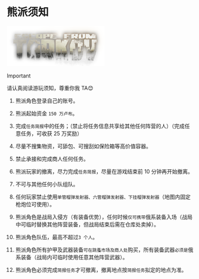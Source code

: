 # 熊派须知
![imgs](/src/imgs/eft-logo-1.png)
> [!IMPORTANT]
> 请认真阅读游玩须知，尊重你我 TA😊

1. 熊派角色登录自己的账号。

2. 熊派起始资金 `150 万卢布`。

3. 完成`任务简报`中的任务；（禁止将任务信息共享给其他任何阵营的人）（完成任意任务，可收获 25 万奖励）

4. 尽量不搜集物资，可舔包、可搜刮如保险箱等高价值容器。

5. 禁止承接和完成商人任何任务。

6. 熊派玩家的撤离，尽力完成`任务简报`，尽量在游戏结束前 10 分钟再开始撤离。

7. 不可与其他任何小队组队。

8. 任何玩家禁止使用`单管榴弹发射器、六管榴弹发射器、下挂榴弹发射器`（地图内固定枪炮位可使用）。

9. 熊派角色是战局入侵方（有装备优势），任何时候`仅可携带`俄系装备入场（战局中可临时替换其他阵营装备，但战局结束后需在仓库处卖掉）。

10. 熊派角色队伍，最高不超过`3 个人`。

11. 熊派角色所有护甲及武器装备`可在跳蚤市场及商人处`购买，所有装备武器`必须是`俄系装备（战局内可临时使用任意其他阵营武器）。

12. 熊派角色必须完成`简报任务`才可撤离，撤离地点按`简报任务`拟定的地点为准。
